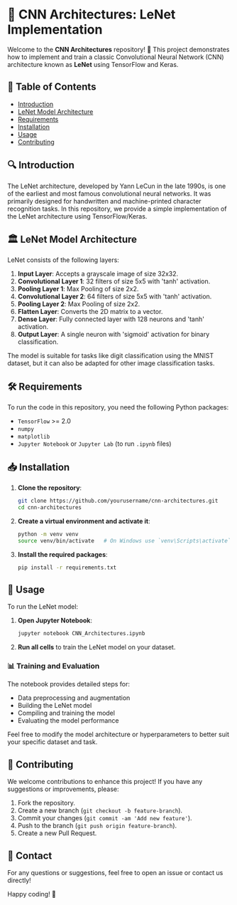 # 🧠 CNN Architectures: LeNet Implementation

Welcome to the **CNN Architectures** repository! 🎉 This project demonstrates how to implement and train a classic Convolutional Neural Network (CNN) architecture known as **LeNet** using TensorFlow and Keras. 

## 📑 Table of Contents

- [Introduction](#introduction)
- [LeNet Model Architecture](#lenet-model-architecture)
- [Requirements](#requirements)
- [Installation](#installation)
- [Usage](#usage)
- [Contributing](#contributing)

## 🔍 Introduction

The LeNet architecture, developed by Yann LeCun in the late 1990s, is one of the earliest and most famous convolutional neural networks. It was primarily designed for handwritten and machine-printed character recognition tasks. In this repository, we provide a simple implementation of the LeNet architecture using TensorFlow/Keras.

## 🏛️ LeNet Model Architecture

LeNet consists of the following layers:

1. **Input Layer**: Accepts a grayscale image of size 32x32.
2. **Convolutional Layer 1**: 32 filters of size 5x5 with 'tanh' activation.
3. **Pooling Layer 1**: Max Pooling of size 2x2.
4. **Convolutional Layer 2**: 64 filters of size 5x5 with 'tanh' activation.
5. **Pooling Layer 2**: Max Pooling of size 2x2.
6. **Flatten Layer**: Converts the 2D matrix to a vector.
7. **Dense Layer**: Fully connected layer with 128 neurons and 'tanh' activation.
8. **Output Layer**: A single neuron with 'sigmoid' activation for binary classification.

The model is suitable for tasks like digit classification using the MNIST dataset, but it can also be adapted for other image classification tasks.

## 🛠️ Requirements

To run the code in this repository, you need the following Python packages:

- `TensorFlow` >= 2.0
- `numpy`
- `matplotlib`
- `Jupyter Notebook` or `Jupyter Lab` (to run `.ipynb` files)

## 📥 Installation

1. **Clone the repository**:

   ```bash
   git clone https://github.com/yourusername/cnn-architectures.git
   cd cnn-architectures
   ```

2. **Create a virtual environment and activate it**:

   ```bash
   python -m venv venv
   source venv/bin/activate   # On Windows use `venv\Scripts\activate`
   ```

3. **Install the required packages**:

   ```bash
   pip install -r requirements.txt
   ```

## 🚀 Usage

To run the LeNet model:

1. **Open Jupyter Notebook**:

   ```bash
   jupyter notebook CNN_Architectures.ipynb
   ```

2. **Run all cells** to train the LeNet model on your dataset.

### 📊 Training and Evaluation

The notebook provides detailed steps for:
- Data preprocessing and augmentation
- Building the LeNet model
- Compiling and training the model
- Evaluating the model performance

Feel free to modify the model architecture or hyperparameters to better suit your specific dataset and task.

## 🤝 Contributing

We welcome contributions to enhance this project! If you have any suggestions or improvements, please:
1. Fork the repository.
2. Create a new branch (`git checkout -b feature-branch`).
3. Commit your changes (`git commit -am 'Add new feature'`).
4. Push to the branch (`git push origin feature-branch`).
5. Create a new Pull Request.

## 📧 Contact

For any questions or suggestions, feel free to open an issue or contact us directly!

Happy coding! 🚀
